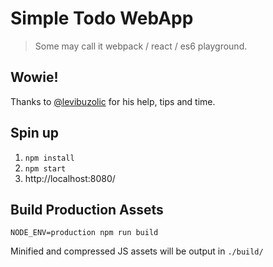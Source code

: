 # Simple Todo WebApp

> Some may call it webpack / react / es6 playground.

## Wowie!

Thanks to [@levibuzolic](https://github.com/levibuzolic) for his help, tips and time.

## Spin up

 1. `npm install`
 2. `npm start`
 3. http://localhost:8080/

## Build Production Assets

```
NODE_ENV=production npm run build
```

Minified and compressed JS assets will be output in `./build/`
